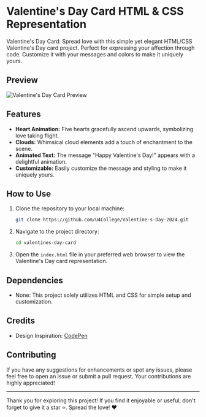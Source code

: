 # Valentine's Day Card HTML & CSS Representation
Valentine's Day Card: Spread love with this simple yet elegant HTML/CSS Valentine's Day card project. Perfect for expressing your affection through code. Customize it with your messages and colors to make it uniquely yours.

## Preview

![Valentine's Day Card Preview](preview.png)

## Features

- **Heart Animation:** Five hearts gracefully ascend upwards, symbolizing love taking flight.
- **Clouds:** Whimsical cloud elements add a touch of enchantment to the scene.
- **Animated Text:** The message "Happy Valentine's Day!" appears with a delightful animation.
- **Customizable:** Easily customize the message and styling to make it uniquely yours.

## How to Use

1. Clone the repository to your local machine:

   ```bash
   git clone https://github.com/U4College/Valentine-s-Day-2024.git
   ```

2. Navigate to the project directory:

   ```bash
   cd valentines-day-card
   ```

3. Open the `index.html` file in your preferred web browser to view the Valentine's Day card representation.

## Dependencies

- None: This project solely utilizes HTML and CSS for simple setup and customization.

## Credits

- Design Inspiration: [CodePen](https://codepen.io/coding_tanu/details/YzBooPE)

## Contributing

If you have any suggestions for enhancements or spot any issues, please feel free to open an issue or submit a pull request. Your contributions are highly appreciated!

---

Thank you for exploring this project! If you find it enjoyable or useful, don't forget to give it a star ⭐. Spread the love! ❤️
